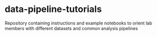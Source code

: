 # data-pipeline-tutorials
Repository containing instructions and example notebooks to orient lab members with different datasets and common analysis pipelines
